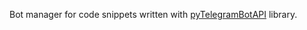 Bot manager for code snippets written with [pyTelegramBotAPI](https://github.com/eternnoir/pyTelegramBotAPI) library.

